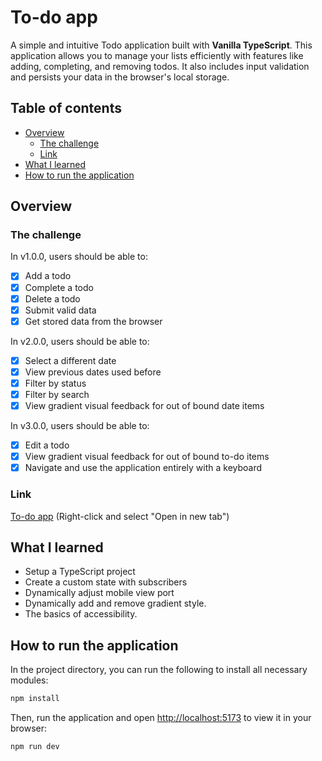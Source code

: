 # To-do app

A simple and intuitive Todo application built with **Vanilla TypeScript**. This application allows you to manage your lists efficiently with features like adding, completing, and removing todos. It also includes input validation and persists your data in the browser's local storage.

## Table of contents

- [Overview](#overview)
  - [The challenge](#the-challenge)
  - [Link](#link)
- [What I learned](#what-i-learned)
- [How to run the application](#how-to-run-the-application)

## Overview

### The challenge

In v1.0.0, users should be able to:

- [x] Add a todo
- [x] Complete a todo
- [x] Delete a todo
- [x] Submit valid data
- [x] Get stored data from the browser

In v2.0.0, users should be able to:

- [x] Select a different date
- [x] View previous dates used before
- [x] Filter by status
- [x] Filter by search
- [x] View gradient visual feedback for out of bound date items

In v3.0.0, users should be able to:

- [x] Edit a todo
- [x] View gradient visual feedback for out of bound to-do items
- [x] Navigate and use the application entirely with a keyboard

### Link

[To-do app](https://nicopuegher.github.io/ts-lab/to-do/) (Right-click and select "Open in new tab")

## What I learned

- Setup a TypeScript project
- Create a custom state with subscribers
- Dynamically adjust mobile view port
- Dynamically add and remove gradient style.
- The basics of accessibility.

## How to run the application

In the project directory, you can run the following to install all necessary modules:

```bash
npm install
```

Then, run the application and open [http://localhost:5173](http://localhost:5173) to view it in your browser:

```bash
npm run dev
```

